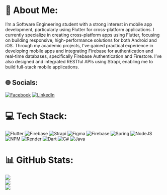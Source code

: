 # 💫 About Me:
I’m a Software Engineering student with a strong interest in mobile app development, particularly using Flutter for cross-platform applications. I currently specialize in creating cross-platform apps using Flutter, focusing on building responsive, high-performance solutions for both Android and iOS. Through my academic projects, I’ve gained practical experience in developing mobile apps and integrating Firebase for authentication and real-time databases, specifically Firebase Authentication and Firestore. I’ve also designed and integrated RESTful APIs using Strapi, enabling me to build full-stack mobile applications.


## 🌐 Socials:
[![Facebook](https://img.shields.io/badge/Facebook-%231877F2.svg?logo=Facebook&logoColor=white)](https://www.facebook.com/hanminthawhmt) [![LinkedIn](https://img.shields.io/badge/LinkedIn-%230077B5.svg?logo=linkedin&logoColor=white)](www.linkedin.com/in/han-min-thaw-3270112a8) 

# 💻 Tech Stack:
![Flutter](https://img.shields.io/badge/Flutter-%2302569B.svg?style=for-the-badge&logo=Flutter&logoColor=white) ![Firebase](https://img.shields.io/badge/firebase-%23039BE5.svg?style=for-the-badge&logo=firebase) ![Strapi](https://img.shields.io/badge/strapi-%232E7EEA.svg?style=for-the-badge&logo=strapi&logoColor=white) ![Figma](https://img.shields.io/badge/figma-%23F24E1E.svg?style=for-the-badge&logo=figma&logoColor=white) ![Firebase](https://img.shields.io/badge/firebase-a08021?style=for-the-badge&logo=firebase&logoColor=ffcd34) ![Spring](https://img.shields.io/badge/spring-%236DB33F.svg?style=for-the-badge&logo=spring&logoColor=white) ![NodeJS](https://img.shields.io/badge/node.js-6DA55F?style=for-the-badge&logo=node.js&logoColor=white) ![NPM](https://img.shields.io/badge/NPM-%23CB3837.svg?style=for-the-badge&logo=npm&logoColor=white) ![Render](https://img.shields.io/badge/Render-%46E3B7.svg?style=for-the-badge&logo=render&logoColor=white) ![Dart](https://img.shields.io/badge/dart-%230175C2.svg?style=for-the-badge&logo=dart&logoColor=white) ![C#](https://img.shields.io/badge/c%23-%23239120.svg?style=for-the-badge&logo=csharp&logoColor=white) ![Java](https://img.shields.io/badge/java-%23ED8B00.svg?style=for-the-badge&logo=openjdk&logoColor=white)
# 📊 GitHub Stats:
![](https://github-readme-stats.vercel.app/api?username=hanminthawhmt&theme=shadow_blue&hide_border=false&include_all_commits=true&count_private=true)<br/>
![](https://github-readme-streak-stats.herokuapp.com/?user=hanminthawhmt&theme=shadow_blue&hide_border=false)<br/>
![](https://github-readme-stats.vercel.app/api/top-langs/?username=hanminthawhmt&theme=shadow_blue&hide_border=false&include_all_commits=true&count_private=true&layout=compact)

<!-- Proudly created with GPRM ( https://gprm.itsvg.in ) -->
